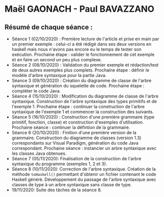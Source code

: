 # Maël GAONACH - Paul BAVAZZANO

## Résumé de chaque séance :

 - Séance 1 (02/10/2020) : Première lecture de l'article et prise en main par un premier exemple : celui-ci a été rédigé dans ses deux versions en haskell mais nous n'avons pas encore eu le temps de tester son exécution. Prochaine étape : valider le fonctionnement de cet exemple et en faire un second un peu plus complexe.
 - Séance 2 (08/10/2020) : Validation du premier exemple et rédaction/test de deux autres exemples plus complets. Prochaine étape : définir le modèle d'arbre syntaxique pour la partie Java.
 - Séance 3 (09/10/2020) : Création du diagramme de classe de l'arbre syntaxique et génération du squelette de code. Prochaine étape : compléter le code Java.
 - Séance 4 (15/10/2020) : Modification du diagramme de classe de l'arbre syntaxique. Construction de l'arbre syntaxique des types primitifs et de l'exemple 1. Prochaine étape : continuer la construction de l'arbre syntaxique de l'exemple 1 et commencer la construction des suivants.
 - Séance 5 (16/10/2020) : Construction d'une première grammaire (type primitif, fonction, classe) et construction d'exemples d'utilisation. Prochaine séance : continuer la défintion de la grammaire.
 - Séance 6 (20/10/2020) : Finition d'une première version de la grammaire. Construction du diagramme de classes (version 1.3) correspondants sur Visual Paradigm, génération du code Java correspondant. Prochaine séance : instancier un arbre syntaxique avec les classes Java obtenues.
 - Séance 7 (05/11/2020): Finalisation de la construction de l'arbre syntaxique du programme (exemples 1, 2 et 3).
 - Séance 8 (10/11/2020): Correction de l'arbre syntaxique. Création de la méthode `toHaskell()` permettant d'obtenir un fichier contenant le code Haskell généré. Développement du passage de l'arbre syntaxique avec classes de type à un arbre syntaxique sans classe de type.
  - 19/11/2020: Suite des tâches de la séance 8.